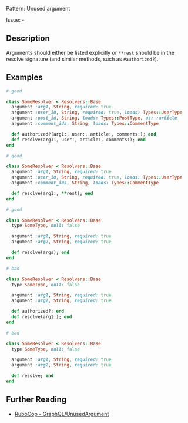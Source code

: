 Pattern: Unused argument

Issue: -

## Description

Arguments should either be listed explicitly or `**rest` should be in the resolve signature (and similar methods, such as `#authorized?`).

## Examples

```ruby
# good

class SomeResolver < Resolvers::Base
  argument :arg1, String, required: true
  argument :user_id, String, required: true, loads: Types::UserType
  argument :post_id, String, loads: Types::PostType, as: :article
  argument :comment_ids, String, loads: Types::CommentType

  def authorized?(arg1:, user:, article:, comments:); end
  def resolve(arg1:, user:, article:, comments:); end
end

# good

class SomeResolver < Resolvers::Base
  argument :arg1, String, required: true
  argument :user_id, String, required: true, loads: Types::UserType
  argument :comment_ids, String, loads: Types::CommentType

  def resolve(arg1:, **rest); end
end

# good

class SomeResolver < Resolvers::Base
  type SomeType, null: false

  argument :arg1, String, required: true
  argument :arg2, String, required: true

  def resolve(args); end
end

# bad

class SomeResolver < Resolvers::Base
  type SomeType, null: false

  argument :arg1, String, required: true
  argument :arg2, String, required: true

  def authorized?; end
  def resolve(arg1:); end
end

# bad

class SomeResolver < Resolvers::Base
  type SomeType, null: false

  argument :arg1, String, required: true
  argument :arg2, String, required: true

  def resolve; end
end
```

## Further Reading

* [RuboCop - GraphQL/UnusedArgument](https://github.com/DmitryTsepelev/rubocop-graphql/blob/master/lib/rubocop/cop/graphql/unused_argument.rb)
